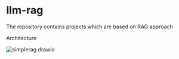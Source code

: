 # llm-rag
The repository contains projects which are based on RAG approach

Architecture

![simplerag drawio](https://github.com/user-attachments/assets/599b9681-6ec0-45f8-bf5c-c5f7544bf891)
